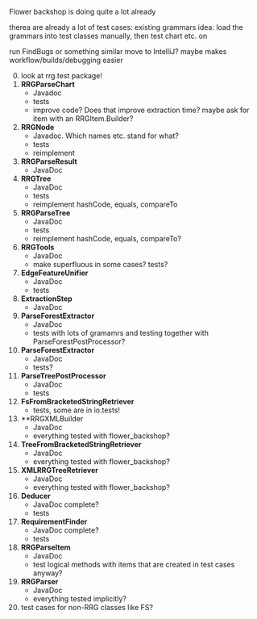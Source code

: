 Flower backshop is doing quite a lot already

therea are already a lot of test cases: existing grammars
idea: load the grammars into test classes manually, then test chart etc. on 

run FindBugs or something similar
move to IntelliJ? maybe makes workflow/builds/debugging easier

0. look at rrg.test package!
1. **RRGParseChart**
    - Javadoc
    - tests
    - improve code? Does that improve extraction time? maybe ask for item with an RRGItem.Builder?
2. **RRGNode** 
    - Javadoc. Which names etc. stand for what?
    - tests
    - reimplement
3. **RRGParseResult**
    - JavaDoc 
4. **RRGTree**
    - JavaDoc
    - tests
    - reimplement hashCode, equals, compareTo
5. **RRGParseTree**
    - JavaDoc
    - tests
    - reimplement hashCode, equals, compareTo?
6. **RRGTools**
    - JavaDoc
    - make superfluous in some cases? tests?
7. **EdgeFeatureUnifier**
    - JavaDoc
    - tests
8. **ExtractionStep**
    - JavaDoc
9. **ParseForestExtractor**
    - JavaDoc
    - tests with lots of gramamrs and testing together with ParseForestPostProcessor?
10. **ParseForestExtractor**
    - JavaDoc
    - tests?
11. **ParseTreePostProcessor**
    - JavaDoc
    - tests
12. **FsFromBracketedStringRetriever**
    - tests, some are in io.tests!
13. **RRGXMLBuilder
    - JavaDoc
    - everything tested with flower_backshop?
14. **TreeFromBracketedStringRetriever**
    - JavaDoc
    - everything tested with flower_backshop?
15. **XMLRRGTreeRetriever**
    - JavaDoc
    - everything tested with flower_backshop?
16. **Deducer**
    - JavaDoc complete?
    - tests
17. **RequirementFinder**
    - JavaDoc complete?
    - tests
18. **RRGParseItem**
    - JavaDoc
    - test logical methods with items that are created in test cases anyway?
19. **RRGParser**
    - JavaDoc
    - everything tested implicitly?
20. test cases for non-RRG classes like FS?